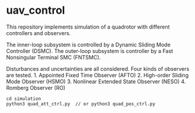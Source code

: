 # uav_control
This repository implements simulation of a quadrotor with different controllers and observers.

The inner-loop subsystem is controlled by a Dynamic Sliding Mode Controller (DSMC).
The outer-loop subsystem is controller by a Fast Nonsingular Terminal SMC (FNTSMC).

Disturbances and uncertainties are all considered.
Four kinds of observers are tested.
    1. Appointed Fixed Time Observer (AFTO)
    2. High-order Sliding Mode Observer (HSMO)
    3. Nonlinear Extended State Observer (NESO)
    4. Romberg Observer (RO) 

```
cd simulation
python3 quad_att_ctrl.py  // or python3 quad_pos_ctrl.py
```

